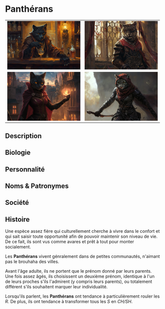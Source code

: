 # Panthérans
| | |
|-|-|
|![Panthéran](../../../../_images/barman.png) |![Panthéran](../../../../_images/panther_guard.png) |
|![Panthéran](../../../../_images/pantherfolk_wizard.png) |![Panthéran](../../../../_images/pantheran_assassin.png) |

## Description
## Biologie
## Personnalité
## Noms & Patronymes
## Société
## Histoire

Une espèce assez fière qui culturellement cherche à vivre dans le confort et qui sait saisir toute opportunité afin de pouvoir maintenir son niveau de vie. De ce fait, ils sont vus comme avares et prêt à tout pour monter socialement. 

Les **Panthérans** vivent génralement dans de petites communautés, n'aimant pas le brouhaha des villes. 

Avant l'âge adulte, ils ne portent que le prénom donné par leurs parents. Une fois assez âgés, ils choisissent un deuxième prénom, identique à l'un de leurs proches s'ils l'admirent (y compris leurs parents), ou totalement différent s'ils souhaitent marquer leur individualité. 

Lorsqu'ils parlent, les **Panthérans** ont tendance à particulièrement rouler les *R*. De plus, ils ont tendance à transformer tous les *S* en *CH/SH*.